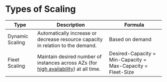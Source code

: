 # Types of Scaling

| Type            | Description                                                                                                                 | Formula                                                     |
|-----------------|-----------------------------------------------------------------------------------------------------------------------------|-------------------------------------------------------------|
| Dynamic Scaling | Automatically increase or decrease resource capacity in relation to the demand.                                             | Based on demand                                             |
| Fleet Scaling   | Maintain desired number of instances across AZs (for [high availability](https://github.com/Anshul619/HLD-System-Designs/blob/main/5_HighAvailability/Readme.md)) at all time. | Desired-Capacity = Min-Capacity = Max-Capacity = Fleet-Size |